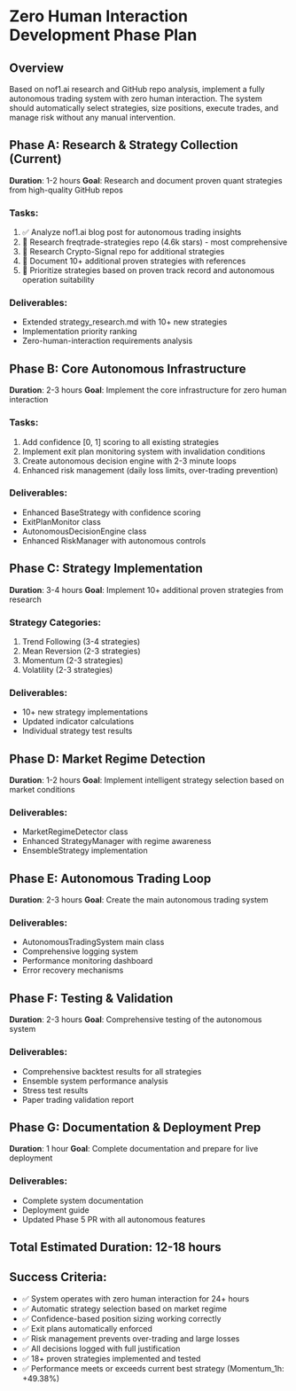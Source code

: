 # Zero Human Interaction Development Phase Plan

## Overview
Based on nof1.ai research and GitHub repo analysis, implement a fully autonomous trading system with zero human interaction. The system should automatically select strategies, size positions, execute trades, and manage risk without any manual intervention.

## Phase A: Research & Strategy Collection (Current)
**Duration**: 1-2 hours
**Goal**: Research and document proven quant strategies from high-quality GitHub repos

### Tasks:
1. ✅ Analyze nof1.ai blog post for autonomous trading insights
2. 🔄 Research freqtrade-strategies repo (4.6k stars) - most comprehensive
3. 🔄 Research Crypto-Signal repo for additional strategies
4. 🔄 Document 10+ additional proven strategies with references
5. 🔄 Prioritize strategies based on proven track record and autonomous operation suitability

### Deliverables:
- Extended strategy_research.md with 10+ new strategies
- Implementation priority ranking
- Zero-human-interaction requirements analysis

## Phase B: Core Autonomous Infrastructure
**Duration**: 2-3 hours
**Goal**: Implement the core infrastructure for zero human interaction

### Tasks:
1. Add confidence [0, 1] scoring to all existing strategies
2. Implement exit plan monitoring system with invalidation conditions
3. Create autonomous decision engine with 2-3 minute loops
4. Enhanced risk management (daily loss limits, over-trading prevention)

### Deliverables:
- Enhanced BaseStrategy with confidence scoring
- ExitPlanMonitor class
- AutonomousDecisionEngine class
- Enhanced RiskManager with autonomous controls

## Phase C: Strategy Implementation
**Duration**: 3-4 hours
**Goal**: Implement 10+ additional proven strategies from research

### Strategy Categories:
1. Trend Following (3-4 strategies)
2. Mean Reversion (2-3 strategies)
3. Momentum (2-3 strategies)
4. Volatility (2-3 strategies)

### Deliverables:
- 10+ new strategy implementations
- Updated indicator calculations
- Individual strategy test results

## Phase D: Market Regime Detection
**Duration**: 1-2 hours
**Goal**: Implement intelligent strategy selection based on market conditions

### Deliverables:
- MarketRegimeDetector class
- Enhanced StrategyManager with regime awareness
- EnsembleStrategy implementation

## Phase E: Autonomous Trading Loop
**Duration**: 2-3 hours
**Goal**: Create the main autonomous trading system

### Deliverables:
- AutonomousTradingSystem main class
- Comprehensive logging system
- Performance monitoring dashboard
- Error recovery mechanisms

## Phase F: Testing & Validation
**Duration**: 2-3 hours
**Goal**: Comprehensive testing of the autonomous system

### Deliverables:
- Comprehensive backtest results for all strategies
- Ensemble system performance analysis
- Stress test results
- Paper trading validation report

## Phase G: Documentation & Deployment Prep
**Duration**: 1 hour
**Goal**: Complete documentation and prepare for live deployment

### Deliverables:
- Complete system documentation
- Deployment guide
- Updated Phase 5 PR with all autonomous features

## Total Estimated Duration: 12-18 hours

## Success Criteria:
- ✅ System operates with zero human interaction for 24+ hours
- ✅ Automatic strategy selection based on market regime
- ✅ Confidence-based position sizing working correctly
- ✅ Exit plans automatically enforced
- ✅ Risk management prevents over-trading and large losses
- ✅ All decisions logged with full justification
- ✅ 18+ proven strategies implemented and tested
- ✅ Performance meets or exceeds current best strategy (Momentum_1h: +49.38%)
